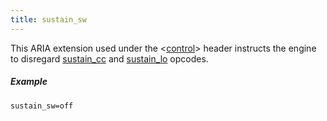 ```yaml
---
title: sustain_sw
---
```

This ARIA extension used under the <[control](/headers/control)> header
instructs the engine to disregard [sustain_cc](sustain_cc) and
[sustain_lo](sustain_lo) opcodes.

##### Example

```
sustain_sw=off
```
